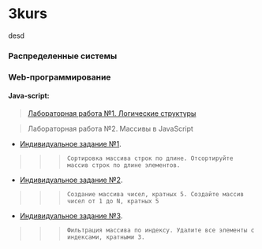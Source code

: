 # 3kurs
desd

### Распределенные системы


### Web-программирование


#### Java-script:
> [Лабораторная работа №1. Логические структуры]()

> Лабораторная работа №2. Массивы в JavaScript
   * [Индивидуальное задание №1]().
   >>> `Сортировка массива строк по длине. Отсортируйте массив строк по длине элементов.`
   * [Индивидуальное задание №2]().
   >>> `Создание массива чисел, кратных 5. Создайте массив чисел от 1 до N, кратных 5`
   * [Индивидуальное задание №3]().
   >>> `Фильтрация массива по индексу. Удалите все элементы с индексами, кратными 3.`
